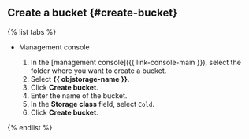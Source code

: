 ## Create a bucket {#create-bucket}

{% list tabs %}

- Management console

   1. In the [management console]({{ link-console-main }}), select the folder where you want to create a bucket.
   1. Select **{{ objstorage-name }}**.
   1. Click **Create bucket**.
   1. Enter the name of the bucket.
   1. In the **Storage class** field, select `Cold`.
   1. Click **Create bucket**.

{% endlist %}